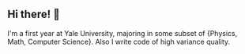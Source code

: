 ## Hi there! 👋

I'm a first year at Yale University, majoring in some subset of {Physics, Math, Computer Science}. Also I write code of high variance quality.
